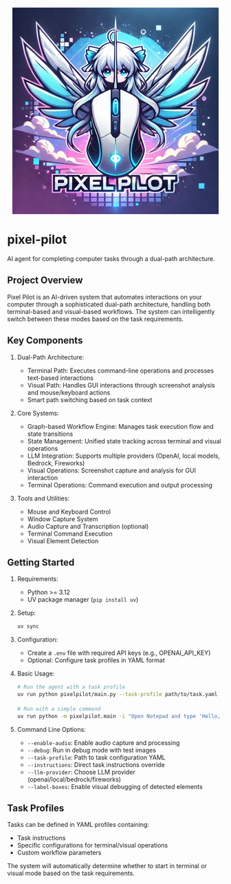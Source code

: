 <p align="center">
  <img src="assets/logo.webp" width="480" alt="Pixel Pilot Logo">
</p>

# pixel-pilot
AI agent for completing computer tasks through a dual-path architecture.

## Project Overview
Pixel Pilot is an AI-driven system that automates interactions on your computer through a sophisticated dual-path architecture, handling both terminal-based and visual-based workflows. The system can intelligently switch between these modes based on the task requirements.

## Key Components

1. Dual-Path Architecture:
   - Terminal Path: Executes command-line operations and processes text-based interactions
   - Visual Path: Handles GUI interactions through screenshot analysis and mouse/keyboard actions
   - Smart path switching based on task context

2. Core Systems:
   - Graph-based Workflow Engine: Manages task execution flow and state transitions
   - State Management: Unified state tracking across terminal and visual operations
   - LLM Integration: Supports multiple providers (OpenAI, local models, Bedrock, Fireworks)
   - Visual Operations: Screenshot capture and analysis for GUI interaction
   - Terminal Operations: Command execution and output processing

3. Tools and Utilities:
   - Mouse and Keyboard Control
   - Window Capture System
   - Audio Capture and Transcription (optional)
   - Terminal Command Execution
   - Visual Element Detection

## Getting Started

1. Requirements:
   - Python >= 3.12
   - UV package manager (`pip install uv`)

2. Setup:
   ```bash
   uv sync
   ```

3. Configuration:
   - Create a `.env` file with required API keys (e.g., OPENAI_API_KEY)
   - Optional: Configure task profiles in YAML format

4. Basic Usage:
   ```bash
   # Run the agent with a task profile
   uv run python pixelpilot/main.py --task-profile path/to/task.yaml

   # Run with a simple command
   uv run python -m pixelpilot.main -i "Open Notepad and type 'Hello, World!'"
   ```

5. Command Line Options:
   - `--enable-audio`: Enable audio capture and processing
   - `--debug`: Run in debug mode with test images
   - `--task-profile`: Path to task configuration YAML
   - `--instructions`: Direct task instructions override
   - `--llm-provider`: Choose LLM provider (openai/local/bedrock/fireworks)
   - `--label-boxes`: Enable visual debugging of detected elements

## Task Profiles
Tasks can be defined in YAML profiles containing:
- Task instructions
- Specific configurations for terminal/visual operations
- Custom workflow parameters

The system will automatically determine whether to start in terminal or visual mode based on the task requirements.

